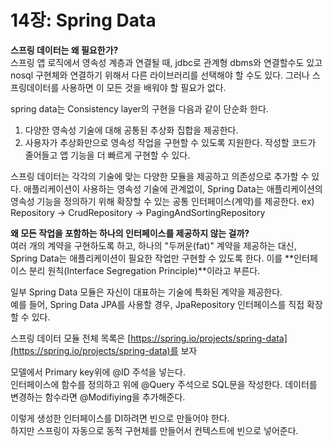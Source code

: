 # 14장: Spring Data

**스프링 데이터는 왜 필요한가?** \
스프링 앱 로직에서 영속성 계층과 연결될 때, jdbc로 관계형 dbms와 연결할수도 있고 nosql 구현체와 연결하기 위해서 다른 라이브러리를 선택해야 할 수도 있다. 그러나 스프링데이터를 사용하면 이 모든 것을 배워야 할 필요가 없다.

spring data는 Consistency layer의 구현을 다음과 같이 단순화 한다.

1. 다양한 영속성 기술에 대해 공통된 추상화 집합을 제공한다.
2. 사용자가 추상화만으로 영속성 작업을 구현할 수 있도록 지원한다. 작성할 코드가 줄어들고 앱 기능을 더 빠르게 구현할 수 있다.

스프링 데이터는 각각의 기술에 맞는 다양한 모듈을 제공하고 의존성으로 추가할 수 있다. 애플리케이션이 사용하는 영속성 기술에 관계없이, Spring Data는 애플리케이션의 영속성 기능을 정의하기 위해 확장할 수 있는 공통 인터페이스(계약)를 제공한다. ex) Repository -> CrudRepository -> PagingAndSortingRepository

**왜 모든 작업을 포함하는 하나의 인터페이스를 제공하지 않는 걸까?** \
여러 개의 계약을 구현하도록 하고, 하나의 "두꺼운(fat)" 계약을 제공하는 대신, Spring Data는 애플리케이션이 필요한 작업만 구현할 수 있도록 한다. 이를 \*\*인터페이스 분리 원칙(Interface Segregation Principle)\*\*이라고 부른다.

일부 Spring Data 모듈은 자신이 대표하는 기술에 특화된 계약을 제공한다. \
예를 들어, Spring Data JPA를 사용할 경우, JpaRepository 인터페이스를 직접 확장할 수 있다.

스프링 데이터 모듈 전체 목록은 [https://spring.io/projects/spring-data](https://spring.io/projects/spring-data)를 보자

모델에서 Primary key위에 @ID 주석을 넣는다. \
인터페이스에 함수를 정의하고 위에 @Query 주석으로 SQL문을 작성한다. 데이터를 변경하는 함수라면 @Modifiying을 추가해준다.

이렇게 생성한 인터페이스를 DI하려면 빈으로 만들어야 한다. \
하지만 스프링이 자동으로 동적 구현체를 만들어서 컨텍스트에 빈으로 넣어준다.
